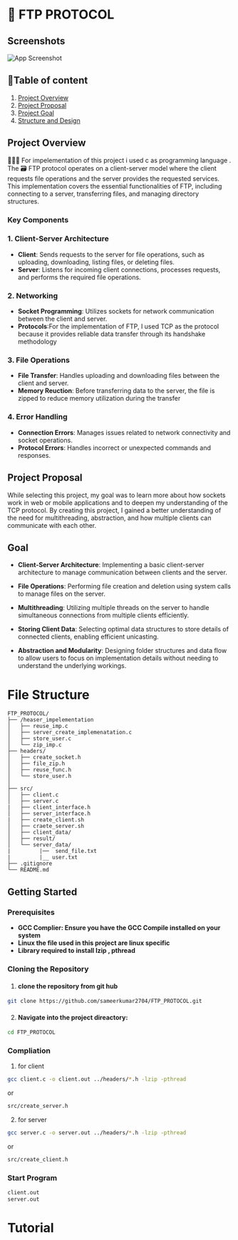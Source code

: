 
# 📁  FTP PROTOCOL



## Screenshots

![App Screenshot](https://mac.eltima.com/images/upload/commander/articles/what-is-ftp/ftp-diagram.png)


## 📄Table of content
1. [Project Overview](#project-overview)
2. [Project Proposal](#project-proposal)
2. [Project Goal](#goal)
3. [Structure and Design](#filestructer)
## Project Overview
🧑🏽‍💻 For impelementation of this project i used c as  programming language . The 🗃️ FTP protocol operates on a client-server model where the client requests file operations and the server provides the requested services. This implementation covers the essential functionalities of FTP, including connecting to a server, transferring files, and managing directory structures.
### Key Components

### 1. Client-Server Architecture
   - **Client**: Sends requests to the server for file operations, such as uploading, downloading, listing files, or deleting files.
   - **Server**: Listens for incoming client connections, processes requests, and performs the required file operations.

### 2. Networking
   - **Socket Programming**: Utilizes sockets for network communication between the client and server.
   - **Protocols**:For the implementation of FTP, I used TCP as the protocol because it provides reliable data transfer through its handshake methodology

### 3. File Operations
   - **File Transfer**: Handles uploading  and downloading files between the client and server.
   - **Memory Reuction**: Before transferring data to the server, the file is zipped to reduce memory utilization during the transfer

### 4. Error Handling
   - **Connection Errors**: Manages issues related to network connectivity and socket operations.
   - **Protocol Errors**: Handles incorrect or unexpected commands and responses.

## Project Proposal
While selecting this project, my goal was to learn more about how sockets work in web or mobile applications and to deepen my understanding of the TCP protocol. By creating this project, I gained a better understanding of the need for multithreading, abstraction, and how multiple clients can communicate with each other.
## Goal
- **Client-Server Architecture**: Implementing a basic client-server architecture to manage communication between clients and the server.

- **File Operations**: Performing file creation and deletion using system calls to manage files on the server.

- **Multithreading**: Utilizing multiple threads on the server to handle simultaneous connections from multiple clients efficiently.

- **Storing Client Data**: Selecting optimal data structures to store details of connected clients, enabling efficient unicasting.

- **Abstraction and Modularity**: Designing folder structures and data flow to allow users to focus on implementation details without needing to understand the underlying workings.

# File Structure
```ssh
FTP_PROTOCOL/
├── /heaser_impelementation
│   ├── reuse_imp.c
│   ├── server_create_implemenatation.c
│   ├── store_user.c
│   └── zip_imp.c
├── headers/
│   ├── create_socket.h
│   ├── file_zip.h
│   ├── reuse_func.h
│   └── store_user.h
│   
├── src/
│   ├── client.c
│   ├── server.c
|   ├── client_interface.h
│   ├── server_interface.h
|   ├── create_client.sh
│   ├── craete_server.sh
│   ├── client_data/
│   ├── result/
│   └── server_data/
|         |──  send_file.txt
|         |__ user.txt
├── .gitignore
└── README.md
```




## Getting Started
### Prerequisites
  - **GCC Complier: Ensure you have the GCC Compile installed on your system**
  - **Linux the file used in this project are linux specific**
  - **Library required to install lzip , pthread**
### Cloning the Repository
1. #### clone the repository from git hub
```bash
git clone https://github.com/sameerkumar2704/FTP_PROTOCOL.git
```
2. #### Navigate into the project direactory:
```bash
cd FTP_PROTOCOL
```
### Compliation 
1. for client
```bash
gcc client.c -o client.out ../headers/*.h -lzip -pthread
```
or

```bash
src/create_server.h
```
2. for server 
```bash
gcc server.c -o server.out ../headers/*.h -lzip -pthread
```
or

```bash
src/create_client.h
```
### Start Program
```bash
client.out
server.out
```
# Tutorial
   

    